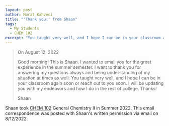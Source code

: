 ```yaml
---
layout: post
author: Murat Kahveci
title: "'Thank you!' from Shaan"
tags: 
  - My Students
  - CHEM 102
excerpt: "You taught very well, and I hope I can be in your classroom again soon or reach out to you soon."
---
```


> On August 12, 2022
>
> Good morning! This is Shaan. I wanted to email you for the great experience in the summer semester. I want to thank you for answering my questions always and being understanding of my situation at times as well. You taught very well, and I hope I can be in your classroom again soon or reach out to you soon. I will be updating you with my endeavors and how I do in the rest of college. Thanks!
>
> Shaan


Shaan took [CHEM 102](/uvw) General Chemistry II in Summer 2022. This email correspondence was posted with Shaan's written permission via email on 8/12/2022. 